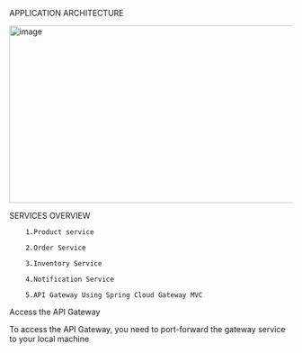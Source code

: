 APPLICATION ARCHITECTURE

<img width="599" height="315" alt="image" src="https://github.com/user-attachments/assets/71b54ede-30be-4c38-9b74-bd56288f4d5d" />




SERVICES OVERVIEW 


        1.Product service
        
        2.Order Service
        
        3.Inventory Service
        
        4.Notification Service
        
        5.API Gateway Using Spring Cloud Gateway MVC


 Access the API Gateway 
 
 To access the API Gateway, you need to port-forward the gateway service to your local machine    
        
